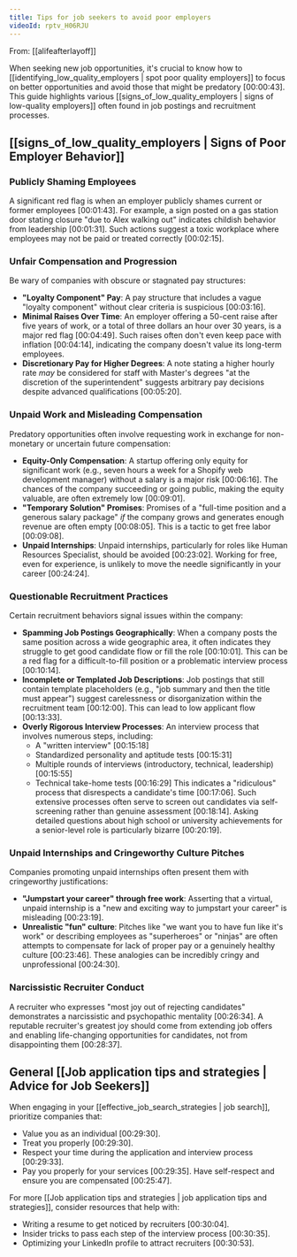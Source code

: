 ```yaml
---
title: Tips for job seekers to avoid poor employers
videoId: rptv_H06RJU
---
```


From: [[alifeafterlayoff]] <br/> 

When seeking new job opportunities, it's crucial to know how to [[identifying_low_quality_employers | spot poor quality employers]] to focus on better opportunities and avoid those that might be predatory <a class="yt-timestamp" data-t="00:00:43">[00:00:43]</a>. This guide highlights various [[signs_of_low_quality_employers | signs of low-quality employers]] often found in job postings and recruitment processes.

## [[signs_of_low_quality_employers | Signs of Poor Employer Behavior]]

### Publicly Shaming Employees

A significant red flag is when an employer publicly shames current or former employees <a class="yt-timestamp" data-t="00:01:43">[00:01:43]</a>. For example, a sign posted on a gas station door stating closure "due to Alex walking out" indicates childish behavior from leadership <a class="yt-timestamp" data-t="00:01:31">[00:01:31]</a>. Such actions suggest a toxic workplace where employees may not be paid or treated correctly <a class="yt-timestamp" data-t="00:02:15">[00:02:15]</a>.

### Unfair Compensation and Progression

Be wary of companies with obscure or stagnated pay structures:

*   **"Loyalty Component" Pay**: A pay structure that includes a vague "loyalty component" without clear criteria is suspicious <a class="yt-timestamp" data-t="00:03:16">[00:03:16]</a>.
*   **Minimal Raises Over Time**: An employer offering a 50-cent raise after five years of work, or a total of three dollars an hour over 30 years, is a major red flag <a class="yt-timestamp" data-t="00:04:49">[00:04:49]</a>. Such raises often don't even keep pace with inflation <a class="yt-timestamp" data-t="00:04:14">[00:04:14]</a>, indicating the company doesn't value its long-term employees.
*   **Discretionary Pay for Higher Degrees**: A note stating a higher hourly rate *may* be considered for staff with Master's degrees "at the discretion of the superintendent" suggests arbitrary pay decisions despite advanced qualifications <a class="yt-timestamp" data-t="00:05:20">[00:05:20]</a>.

### Unpaid Work and Misleading Compensation

Predatory opportunities often involve requesting work in exchange for non-monetary or uncertain future compensation:

*   **Equity-Only Compensation**: A startup offering only equity for significant work (e.g., seven hours a week for a Shopify web development manager) without a salary is a major risk <a class="yt-timestamp" data-t="00:06:16">[00:06:16]</a>. The chances of the company succeeding or going public, making the equity valuable, are often extremely low <a class="yt-timestamp" data-t="00:09:01">[00:09:01]</a>.
*   **"Temporary Solution" Promises**: Promises of a "full-time position and a generous salary package" *if* the company grows and generates enough revenue are often empty <a class="yt-timestamp" data-t="00:08:05">[00:08:05]</a>. This is a tactic to get free labor <a class="yt-timestamp" data-t="00:09:08">[00:09:08]</a>.
*   **Unpaid Internships**: Unpaid internships, particularly for roles like Human Resources Specialist, should be avoided <a class="yt-timestamp" data-t="00:23:02">[00:23:02]</a>. Working for free, even for experience, is unlikely to move the needle significantly in your career <a class="yt-timestamp" data-t="00:24:24">[00:24:24]</a>.

### Questionable Recruitment Practices

Certain recruitment behaviors signal issues within the company:

*   **Spamming Job Postings Geographically**: When a company posts the same position across a wide geographic area, it often indicates they struggle to get good candidate flow or fill the role <a class="yt-timestamp" data-t="00:10:01">[00:10:01]</a>. This can be a red flag for a difficult-to-fill position or a problematic interview process <a class="yt-timestamp" data-t="00:10:14">[00:10:14]</a>.
*   **Incomplete or Templated Job Descriptions**: Job postings that still contain template placeholders (e.g., "job summary and then the title must appear") suggest carelessness or disorganization within the recruitment team <a class="yt-timestamp" data-t="00:12:00">[00:12:00]</a>. This can lead to low applicant flow <a class="yt-timestamp" data-t="00:13:33">[00:13:33]</a>.
*   **Overly Rigorous Interview Processes**: An interview process that involves numerous steps, including:
    *   A "written interview" <a class="yt-timestamp" data-t="00:15:18">[00:15:18]</a>
    *   Standardized personality and aptitude tests <a class="yt-timestamp" data-t="00:15:31">[00:15:31]</a>
    *   Multiple rounds of interviews (introductory, technical, leadership) <a class="yt-timestamp" data-t="00:15:55">[00:15:55]</a>
    *   Technical take-home tests <a class="yt-timestamp" data-t="00:16:29">[00:16:29]</a>
    This indicates a "ridiculous" process that disrespects a candidate's time <a class="yt-timestamp" data-t="00:17:06">[00:17:06]</a>. Such extensive processes often serve to screen out candidates via self-screening rather than genuine assessment <a class="yt-timestamp" data-t="00:18:14">[00:18:14]</a>. Asking detailed questions about high school or university achievements for a senior-level role is particularly bizarre <a class="yt-timestamp" data-t="00:20:19">[00:20:19]</a>.

### Unpaid Internships and Cringeworthy Culture Pitches

Companies promoting unpaid internships often present them with cringeworthy justifications:

*   **"Jumpstart your career" through free work**: Asserting that a virtual, unpaid internship is a "new and exciting way to jumpstart your career" is misleading <a class="yt-timestamp" data-t="00:23:19">[00:23:19]</a>.
*   **Unrealistic "fun" culture**: Pitches like "we want you to have fun like it's work" or describing employees as "superheroes" or "ninjas" are often attempts to compensate for lack of proper pay or a genuinely healthy culture <a class="yt-timestamp" data-t="00:23:46">[00:23:46]</a>. These analogies can be incredibly cringy and unprofessional <a class="yt-timestamp" data-t="00:24:30">[00:24:30]</a>.

### Narcissistic Recruiter Conduct

A recruiter who expresses "most joy out of rejecting candidates" demonstrates a narcissistic and psychopathic mentality <a class="yt-timestamp" data-t="00:26:34">[00:26:34]</a>. A reputable recruiter's greatest joy should come from extending job offers and enabling life-changing opportunities for candidates, not from disappointing them <a class="yt-timestamp" data-t="00:28:37">[00:28:37]</a>.

## General [[Job application tips and strategies | Advice for Job Seekers]]

When engaging in your [[effective_job_search_strategies | job search]], prioritize companies that:
*   Value you as an individual <a class="yt-timestamp" data-t="00:29:30">[00:29:30]</a>.
*   Treat you properly <a class="yt-timestamp" data-t="00:29:30">[00:29:30]</a>.
*   Respect your time during the application and interview process <a class="yt-timestamp" data-t="00:29:33">[00:29:33]</a>.
*   Pay you properly for your services <a class="yt-timestamp" data-t="00:29:35">[00:29:35]</a>. Have self-respect and ensure you are compensated <a class="yt-timestamp" data-t="00:25:47">[00:25:47]</a>.

For more [[Job application tips and strategies | job application tips and strategies]], consider resources that help with:
*   Writing a resume to get noticed by recruiters <a class="yt-timestamp" data-t="00:30:04">[00:30:04]</a>.
*   Insider tricks to pass each step of the interview process <a class="yt-timestamp" data-t="00:30:35">[00:30:35]</a>.
*   Optimizing your LinkedIn profile to attract recruiters <a class="yt-timestamp" data-t="00:30:53">[00:30:53]</a>.
